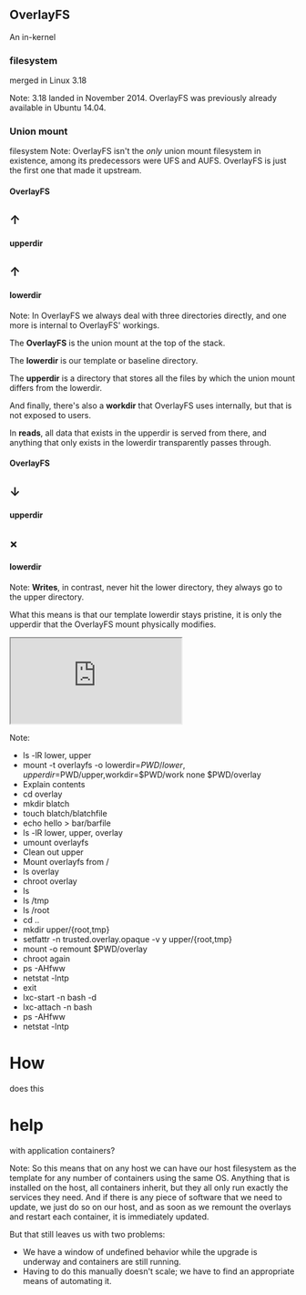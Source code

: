 ## OverlayFS


An in-kernel
### filesystem
merged in Linux 3.18

Note: 3.18 landed in November 2014. OverlayFS was previously already
available in Ubuntu 14.04.


### Union mount
filesystem
Note: OverlayFS isn't the *only* union mount filesystem in existence,
among its predecessors were UFS and AUFS. OverlayFS is just the first
one that made it upstream.


#### OverlayFS
## &uarr;
#### upperdir
## &uarr;
#### lowerdir
Note: In OverlayFS we always deal with three directories directly, and
one more is internal to OverlayFS' workings.

The **OverlayFS** is the union mount at the top of the stack.

The **lowerdir** is our template or baseline directory.

The **upperdir** is a directory that stores all the files by which the
union mount differs from the lowerdir.

And finally, there's also a **workdir** that OverlayFS uses
internally, but that is not exposed to users.

In **reads**, all data that exists in the upperdir is served from
there, and anything that only exists in the lowerdir transparently
passes through.


#### OverlayFS
## &darr;
#### upperdir
## &times;
#### lowerdir

Note:
**Writes**, in contrast, never hit the lower directory, they always go
to the upper directory.

What this means is that our template lowerdir stays pristine, it is
only the upperdir that the OverlayFS mount physically modifies.


<iframe data-autoplay
	src="https://asciinema.org/api/asciicasts/0m3ox7hteicnxmf6woys1o4h8?speed=1&amp;size=big&amp"
	id="asciicast-iframe-0m3ox7hteicnxmf6woys1o4h8"
	name="asciicast-iframe-0m3ox7hteicnxmf6woys1o4h8"
	scrolling="yes"></iframe>

Note:
- ls -lR lower, upper
- mount -t overlayfs -o lowerdir=$PWD/lower,upperdir=$PWD/upper,workdir=$PWD/work none $PWD/overlay
- Explain contents
- cd overlay
- mkdir blatch
- touch blatch/blatchfile
- echo hello > bar/barfile
- ls -lR lower, upper, overlay
- umount overlayfs
- Clean out upper
- Mount overlayfs from /
- ls overlay
- chroot overlay
- ls
- ls /tmp
- ls /root
- cd ..
- mkdir upper/{root,tmp}
- setfattr -n trusted.overlay.opaque -v y upper/{root,tmp}
- mount -o remount $PWD/overlay
- chroot again
- ps -AHfww
- netstat -lntp
- exit
- lxc-start -n bash -d
- lxc-attach -n bash
- ps -AHfww
- netstat -lntp


# How
does this
# help
with application containers?

Note: So this means that on any host we can have our host filesystem
as the template for any number of containers using the same
OS. Anything that is installed on the host, all containers inherit,
but they all only run exactly the services they need. And if there is
any piece of software that we need to update, we just do so on our
host, and as soon as we remount the overlays and restart each
container, it is immediately updated.

But that still leaves us with two problems:
- We have a window of undefined behavior while the upgrade is underway
  and containers are still running.
- Having to do this manually doesn't scale; we have to find an
  appropriate means of automating it.
